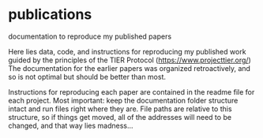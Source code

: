 # publications
documentation to reproduce my published papers

Here lies data, code, and instructions for reproducing my published work guided by the principles of the TIER Protocol (https://www.projecttier.org/) The documentation for the earlier papers was organized retroactively, and so is not optimal but should be better than most. 

Instructions for reproducing each paper are contained in the readme file for each project. Most important: keep the documentation folder structure intact and run files right where they are. File paths are relative to this structure, so if things get moved, all of the addresses will need to be changed, and that way lies madness...
